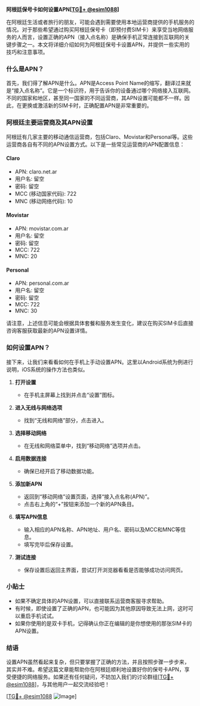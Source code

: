 **阿根廷保号卡如何设置APN[[TG💪+ @esim1088](https://t.me/s/esim1088)]**

在阿根廷生活或者旅行的朋友，可能会遇到需要使用本地运营商提供的手机服务的情况。对于那些希望通过购买阿根廷保号卡（即预付费SIM卡）来享受当地网络服务的人而言，设置正确的APN（接入点名称）是确保手机正常连接到互联网的关键步骤之一。本文将详细介绍如何为阿根廷保号卡设置APN，并提供一些实用的技巧和注意事项。

### 什么是APN？

首先，我们得了解APN是什么。APN是Access Point Name的缩写，翻译过来就是“接入点名称”。它是一个标识符，用于告诉你的设备通过哪个网络接入互联网。不同的国家和地区，甚至同一国家的不同运营商，其APN设置可能都不一样。因此，在更换或激活新的SIM卡时，正确配置APN是非常重要的。

### 阿根廷主要运营商及其APN设置

阿根廷有几家主要的移动通信运营商，包括Claro、Movistar和Personal等。这些运营商各自有不同的APN设置方式。以下是一些常见运营商的APN配置信息：

#### Claro
- APN: claro.net.ar
- 用户名: 留空
- 密码: 留空
- MCC (移动国家代码): 722
- MNC (移动网络代码): 10

#### Movistar
- APN: movistar.com.ar
- 用户名: 留空
- 密码: 留空
- MCC: 722
- MNC: 20

#### Personal
- APN: personal.com.ar
- 用户名: 留空
- 密码: 留空
- MCC: 722
- MNC: 30

请注意，上述信息可能会根据具体套餐和服务发生变化，建议在购买SIM卡后直接咨询客服获取最新的APN设置详情。

### 如何设置APN？

接下来，让我们来看看如何在手机上手动设置APN。这里以Android系统为例进行说明，iOS系统的操作方法也类似。

1. **打开设置**
   - 在手机主屏幕上找到并点击“设置”图标。

2. **进入无线与网络选项**
   - 找到“无线和网络”部分，点击进入。

3. **选择移动网络**
   - 在无线和网络菜单中，找到“移动网络”选项并点击。

4. **启用数据连接**
   - 确保已经开启了移动数据功能。

5. **添加新APN**
   - 返回到“移动网络”设置页面，选择“接入点名称(APN)”。
   - 点击右上角的“+”按钮来添加一个新的APN条目。

6. **填写APN信息**
   - 输入相应的APN名称、APN地址、用户名、密码以及MCC和MNC等信息。
   - 填写完毕后保存设置。

7. **测试连接**
   - 保存设置后返回主界面，尝试打开浏览器看看是否能够成功访问网页。

### 小贴士

- 如果不确定具体的APN设置，可以直接联系运营商客服寻求帮助。
- 有时候，即使设置了正确的APN，也可能因为其他原因导致无法上网，这时可以重启手机试试。
- 如果你使用的是双卡手机，记得确认你正在编辑的是你想使用的那张SIM卡的APN设置。

### 结语

设置APN虽然看起来复杂，但只要掌握了正确的方法，并且按照步骤一步步来，其实并不难。希望这篇文章能帮助你在阿根廷顺利地设置好你的保号卡APN，享受便捷的网络服务。如果还有任何疑问，不妨加入我们的讨论群组[[TG💪+ @esim1088](https://t.me/s/esim1088)]，与其他用户一起交流经验吧！

[[TG💪+ @esim1088](https://t.me/s/esim1088) ![Image](https://i.postimg.cc/4NQfJmqS/Snipaste-2025-05-13-00-14-12.png)]